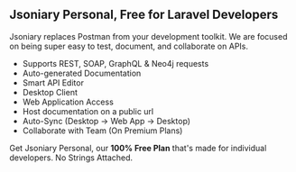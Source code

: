 ## Jsoniary Personal, Free for Laravel Developers

Jsoniary replaces Postman from your development toolkit. We are focused on being super easy to test, document, and collaborate on APIs.

- Supports REST, SOAP, GraphQL & Neo4j requests
- Auto-generated Documentation
- Smart API Editor
- Desktop Client
- Web Application Access
- Host documentation on a public url
- Auto-Sync (Desktop -> Web App -> Desktop)
- Collaborate with Team (On Premium Plans)

Get Jsoniary Personal, our **100% Free Plan** that's made for individual developers. No Strings Attached.
